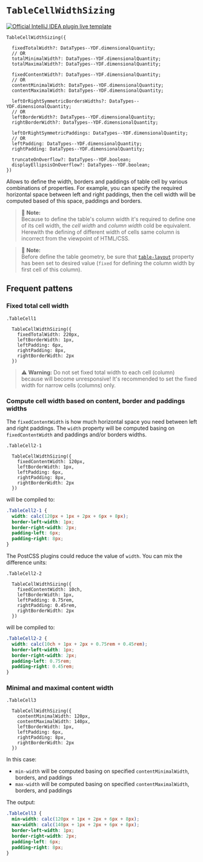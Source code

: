 # `TableCellWidthSizing`

[![Official IntelliJ IDEA plugin live template](https://img.shields.io/badge/IntelliJ_IDEA_Live_Template-tcws-blue.svg?style=flat)](https://plugins.jetbrains.com/plugin/17677-yamato-daiwa-frontend)

```
TableCellWidthSizing({

  fixedTotalWidth?: DataTypes--YDF.dimensionalQuantity;
  // OR
  totalMinimalWidth?: DataTypes--YDF.dimensionalQuantity;
  totalMaximalWidth?: DataTypes--YDF.dimensionalQuantity;
  
  fixedContentWidth?: DataTypes--YDF.dimensionalQuantity;
  // OR
  contentMinimalWidth: DataTypes--YDF.dimensionalQuantity;
  contentMaximalWidth: DataTypes--YDF.dimensionalQuantity;
  
  leftOrRightSymmetricBordersWidths?: DataTypes--YDF.dimensionalQuantity;
  // OR
  leftBorderWidth?: DataTypes--YDF.dimensionalQuantity;
  rightBorderWidth?: DataTypes--YDF.dimensionalQuantity;
  
  leftOrRightSymmetricPaddings: DataTypes--YDF.dimensionalQuantity;
  // OR
  leftPadding: DataTypes--YDF.dimensionalQuantity;
  rightPadding: DataTypes--YDF.dimensionalQuantity;
  
  truncateOnOverflow?: DataTypes--YDF.boolean;
  displayEllipsisOnOverflow?: DataTypes--YDF.boolean;
})
```

Allows to define the width, borders and paddings of table cell by various combinations of properties.
For example, you can specify the required horizontal space between left and right paddings, then the cell width
will be computed based of this space, paddings and borders.

> :memo: **Note:**  
> Because to define the table's column width it's required to define one of its cell width, the *cell width*
and *column width* cold be equivalent. Herewith the defining of different width of cells same column is incorrect
from the viewpoint of HTML/CSS.

> :memo: **Note:**  
> Before define the table geometry, be sure that [`table-layout`](https://developer.mozilla.org/en-US/docs/Web/CSS/table-layout) 
property has been set to desired value (`fixed` for defining the column width by first cell of this column). 


## Frequent pattens
### Fixed total cell width 

```stylus
.TableCell1

  TableCellWidthSizing({
    fixedTotalWidth: 220px,
    leftBorderWidth: 1px,
    leftPadding: 6px,
    rightPadding: 8px,
    rightBorderWidth: 2px
  })
```

> :warning: **Warning:**
> Do not set fixed total width to each cell (column) because will become unresponsive!
It's recommended to set the fixed width for narrow cells (columns) only.


### Compute cell width based on content, border and paddings widths

The `fixedContentWidth` is how much horizontal space you need between left and right paddings.
The `width` property will be computed basing on `fixedContentWidth` and paddings and/or borders widths.

```stylus
.TableCell2-1

  TableCellWidthSizing({
    fixedContentWidth: 120px,
    leftBorderWidth: 1px,
    leftPadding: 6px,
    rightPadding: 8px,
    rightBorderWidth: 2px
  })
```

will be compiled to:

```css
.TableCell2-1 {
  width: calc(120px + 1px + 2px + 6px + 8px);
  border-left-width: 1px;
  border-right-width: 2px;
  padding-left: 6px;
  padding-right: 8px;
}
```

The PostCSS plugins could reduce the value of `width`.
You can mix the difference units:

```stylus
.TableCell2-2

  TableCellWidthSizing({
    fixedContentWidth: 10ch,
    leftBorderWidth: 1px,
    leftPadding: 0.75rem,
    rightPadding: 0.45rem,
    rightBorderWidth: 2px
  })
```

will be compiled to:

```css
.TableCell2-2 {
  width: calc(10ch + 1px + 2px + 0.75rem + 0.45rem);
  border-left-width: 1px;
  border-right-width: 2px;
  padding-left: 0.75rem;
  padding-right: 0.45rem;
}
```

### Minimal and maximal content width

```stylus
.TableCell3

  TableCellWidthSizing({
    contentMinimalWidth: 120px,
    contentMaximalWidth: 140px,
    leftBorderWidth: 1px,
    leftPadding: 6px,
    rightPadding: 8px,
    rightBorderWidth: 2px
  })
```

In this case:

* `min-width` will be computed basing on specified `contentMinimalWidth`, borders, and paddings
* `max-width` will be computed basing on specified `contentMaximalWidth`, borders, and paddings

The output:

```css
.TableCell3 {
  min-width: calc(120px + 1px + 2px + 6px + 8px);
  max-width: calc(140px + 1px + 2px + 6px + 8px);
  border-left-width: 1px;
  border-right-width: 2px;
  padding-left: 6px;
  padding-right: 8px;
}
```
